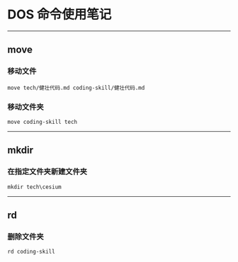 # DOS 命令使用笔记
---
## move

### 移动文件
```
move tech/健壮代码.md coding-skill/健壮代码.md
```

### 移动文件夹
```
move coding-skill tech
```

---
## mkdir

### 在指定文件夹新建文件夹
```
mkdir tech\cesium
```

---
## rd

### 删除文件夹
```
rd coding-skill
```


